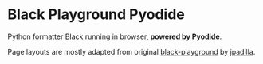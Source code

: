 # Black Playground Pyodide

Python formatter [Black](https://github.com/psf/black) running in browser, __powered by [Pyodide](https://pyodide.org)__.

Page layouts are mostly adapted from original [black-playground](https://black.vercel.app/?version=stable) by [jpadilla](https://github.com/jpadilla).
